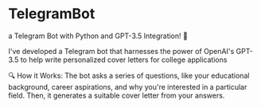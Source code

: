 # TelegramBot

a Telegram Bot with Python and GPT-3.5 Integration! 🤖






I've developed a Telegram bot that harnesses the power of OpenAI's GPT-3.5 to help write personalized cover letters for college applications

🔍 How it Works: The bot asks a series of questions, like your educational background, career aspirations, and why you're interested in a particular field. Then, it generates a suitable cover letter from your answers.
